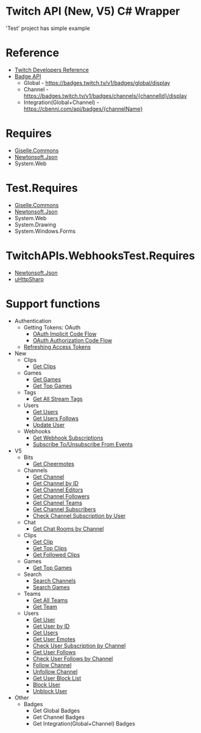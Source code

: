 # Twitch API (New, V5) C# Wrapper
'Test' project has simple example

# Reference
* [Twitch Developers Reference](https://dev.twitch.tv/docs/api/reference/)
* [Badge API](https://discuss.dev.twitch.tv/t/beta-badge-api/6388)
  * Global - https://badges.twitch.tv/v1/badges/global/display
  * Channel - https://badges.twitch.tv/v1/badges/channels/{channelId}/display
  * Integration(Global+Channel) - https://cbenni.com/api/badges/{channelName}

# Requires
* [Giselle.Commons](https://github.com/gisellevonbingen/Giselle.Commons)
* [Newtonsoft.Json](https://www.newtonsoft.com/json)
* System.Web

# Test.Requires
* [Giselle.Commons](https://github.com/gisellevonbingen/Giselle.Commons)
* [Newtonsoft.Json](https://www.newtonsoft.com/json)
* System.Web
* System.Drawing
* System.Windows.Forms

# TwitchAPIs.WebhooksTest.Requires
* [Newtonsoft.Json](https://www.newtonsoft.com/json)
* [uHttpSharp](https://github.com/Code-Sharp/uHttpSharp)

# Support functions
* Authentication
  * Getting Tokens: OAuth
    * [OAuth Implicit Code Flow](https://dev.twitch.tv/docs/authentication/getting-tokens-oauth/#oauth-implicit-code-flow)
    * [OAuth Authorization Code Flow](https://dev.twitch.tv/docs/authentication/getting-tokens-oauth/#oauth-authorization-code-flow)
  * [Refreshing Access Tokens](https://dev.twitch.tv/docs/authentication/#refreshing-access-tokens)
* New
  * Clips
    * [Get Clips](https://dev.twitch.tv/docs/api/reference/#get-clips)
  * Games
    * [Get Games](https://dev.twitch.tv/docs/api/reference/#get-games)
    * [Get Top Games](https://dev.twitch.tv/docs/api/reference/#get-top-games)
  * Tags
    * [Get All Stream Tags](https://dev.twitch.tv/docs/api/reference/#get-all-stream-tags)
  * Users
    * [Get Users](https://dev.twitch.tv/docs/api/reference/#get-users)
    * [Get Users Follows](https://dev.twitch.tv/docs/api/reference/#get-users-follows)
    * [Update User](https://dev.twitch.tv/docs/api/reference/#update-user)
  * Webhooks
    * [Get Webhook Subscriptions](https://dev.twitch.tv/docs/api/reference/#get-webhook-subscriptions)
    * [Subscribe To/Unsubscribe From Events](https://dev.twitch.tv/docs/api/webhooks-reference/#subscribe-tounsubscribe-from-events)
* V5
  * Bits
    * [Get Cheermotes](https://dev.twitch.tv/docs/v5/reference/bits/#get-cheermotes)
  * Channels
    * [Get Channel](https://dev.twitch.tv/docs/v5/reference/channels/#get-channel)
    * [Get Channel by ID](https://dev.twitch.tv/docs/v5/reference/channels/#get-channel-by-id)
    * [Get Channel Editors](https://dev.twitch.tv/docs/v5/reference/channels/#get-channel-editors)
    * [Get Channel Followers](https://dev.twitch.tv/docs/v5/reference/channels/#get-channel-followers)
    * [Get Channel Teams](https://dev.twitch.tv/docs/v5/reference/channels/#get-channel-teams)
    * [Get Channel Subscribers](https://dev.twitch.tv/docs/v5/reference/channels/#get-channel-subscribers)
    * [Check Channel Subscription by User](https://dev.twitch.tv/docs/v5/reference/channels/#check-channel-subscription-by-user)
  * Chat
    * [Get Chat Rooms by Channel](https://dev.twitch.tv/docs/v5/reference/chat/#get-chat-rooms-by-channel)
  * Clips
    * [Get Clip](https://dev.twitch.tv/docs/v5/reference/clips/#get-clip)
    * [Get Top Clips](https://dev.twitch.tv/docs/v5/reference/clips/#get-top-clips)
    * [Get Followed Clips](https://dev.twitch.tv/docs/v5/reference/clips/#get-followed-clips)
  * Games
    * [Get Top Games](https://dev.twitch.tv/docs/v5/reference/games/#get-top-games)
  * Search
    * [Search Channels](https://dev.twitch.tv/docs/v5/reference/search/#search-channels)
    * [Search Games](https://dev.twitch.tv/docs/v5/reference/search/#search-games)
  * Teams
    * [Get All Teams](https://dev.twitch.tv/docs/v5/reference/teams/#get-all-teams)
    * [Get Team](https://dev.twitch.tv/docs/v5/reference/teams/#get-team)
  * Users
    * [Get User](https://dev.twitch.tv/docs/v5/reference/users/#get-user)
    * [Get User by ID](https://dev.twitch.tv/docs/v5/reference/users/#get-user-by-id)
    * [Get Users](https://dev.twitch.tv/docs/v5/reference/users/#get-users)
    * [Get User Emotes](https://dev.twitch.tv/docs/v5/reference/users/#get-user-emotes)
    * [Check User Subscription by Channel](https://dev.twitch.tv/docs/v5/reference/users/#check-user-subscription-by-channel)
    * [Get User Follows](https://dev.twitch.tv/docs/v5/reference/users/#get-user-follows)
    * [Check User Follows by Channel](https://dev.twitch.tv/docs/v5/reference/users/#check-user-follows-by-channel)
    * [Follow Channel](https://dev.twitch.tv/docs/v5/reference/users/#follow-channel)
    * [Unfollow Channel](https://dev.twitch.tv/docs/v5/reference/users/#unfollow-channel)
    * [Get User Block List](https://dev.twitch.tv/docs/v5/reference/users/#get-user-block-list)
    * [Block User](https://dev.twitch.tv/docs/v5/reference/users/#block-user)
    * [Unblock User](https://dev.twitch.tv/docs/v5/reference/users/#unblock-user)
* Other
  * Badges
    * Get Global Badges
    * Get Channel Badges
    * Get Integration(Global+Channel) Badges
